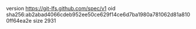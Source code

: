 version https://git-lfs.github.com/spec/v1
oid sha256:ab2abad4066cdeb952ee50ce629f14ce6d7ba1980a781062d81a8100ff64ea2e
size 2931
